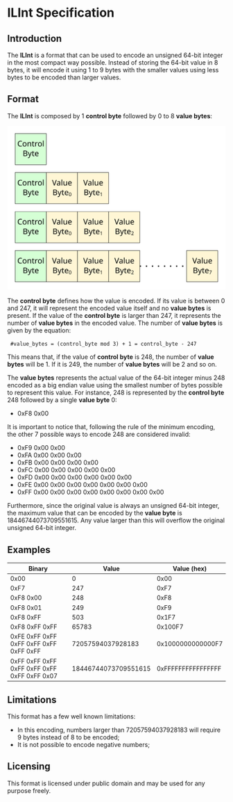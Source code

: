 # ILInt Specification

## Introduction

The **ILInt** is a format that can be used to encode an unsigned 64-bit integer in the
most compact way possible. Instead of storing the 64-bit value in 8 bytes, it will
encode it using 1 to 9 bytes with the smaller values using less bytes to be encoded
than larger values.

## Format

The **ILInt** is composed by 1 **control byte** followed by 0 to 8 **value bytes**:

![Format](format.svg) 

The **control byte** defines how the value is encoded. If its value is between 0 and 247,
it will represent the encoded value itself and no **value bytes** is present. If the
value of the **control byte** is larger than 247, it represents the number of
**value bytes** in the encoded value. The number of **value bytes** is given by the equation:

```
 #value_bytes = (control_byte mod 3) + 1 = control_byte - 247
```

This means that, if the value of **control byte** is 248, the number of **value bytes** will be 1. If it is 249, the number of **value bytes** will be 2 and so on. 

The **value bytes** represents the actual value of the 64-bit integer minus 248 encoded
as a big endian value using the smallest number of bytes possible to represent this
value. For instance, 248 is represented by the **control byte** 248 followed by a single 
**value byte** 0:

* 0xF8 0x00

It is important to notice that, following the rule of the minimum encoding, the other 7
possible ways to encode 248 are considered invalid:

* 0xF9 0x00 0x00
* 0xFA 0x00 0x00 0x00
* 0xFB 0x00 0x00 0x00 0x00
* 0xFC 0x00 0x00 0x00 0x00 0x00
* 0xFD 0x00 0x00 0x00 0x00 0x00 0x00
* 0xFE 0x00 0x00 0x00 0x00 0x00 0x00 0x00
* 0xFF 0x00 0x00 0x00 0x00 0x00 0x00 0x00 0x00

Furthermore, since the original value is always an unsigned 64-bit integer, the maximum
value that can be encoded by the **value byte** is 18446744073709551615. Any value larger
than this will overflow the original unsigned 64-bit integer.

## Examples

Binary | Value | Value (hex)
------ | ----- | -----------
0x00 | 0 | 0x00
0xF7 | 247 | 0xF7
0xF8 0x00 | 248 | 0xF8
0xF8 0x01 | 249 | 0xF9
0xF8 0xFF | 503 | 0x1F7
0xF8 0xFF 0xFF | 65783 | 0x100F7
0xFE 0xFF 0xFF 0xFF 0xFF 0xFF 0xFF 0xFF | 72057594037928183 | 0x1000000000000F7
0xFF 0xFF 0xFF 0xFF 0xFF 0xFF 0xFF 0xFF 0x07 | 18446744073709551615 | 0xFFFFFFFFFFFFFFFF

## Limitations

This format has a few well known limitations:

* In this encoding, numbers larger than 72057594037928183 will require 9 bytes instead of 8 to be encoded;
* It is not possible to encode negative numbers;

## Licensing

This format is licensed under public domain and may be used for any purpose freely.
